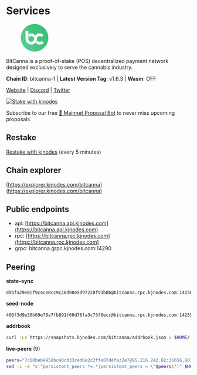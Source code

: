 # Services

<figure><img src="https://raw.githubusercontent.com/kj89/cosmos-images/main/logos/bitcanna.png" alt=""><figcaption></figcaption></figure>

BitCanna is a proof-of-stake (POS) decentralized payment network designed exclusively to serve the cannabis industry. 

**Chain ID**: bitcanna-1 | **Latest Version Tag**: v1.6.3 | **Wasm**: OFF

[Website](https://www.bitcanna.io) | [Discord](https://discord.gg/9AVrzaVQvs) | [Twitter](https://twitter.com/BitCannaGlobal)

[![Stake with kjnodes](https://i.ibb.co/cr44Q8j/button-stake-with-kjnodes.png)](https://restake.app/bitcanna/bcnavaloper1aym6s8eza7kjvnxuwxufrzccz6vqvgnsc47cc7)

Subscribe to our free [🤖 Mainnet Proposal Bot](https://t.me/kjnodes_proposal_bot) to never miss upcoming proposals

## Restake

[Restake with kjnodes](https://restake.app/bitcanna/bcnavaloper1aym6s8eza7kjvnxuwxufrzccz6vqvgnsc47cc7) (every 5 minutes)
## Chain explorer
[https://explorer.kjnodes.com/bitcanna](https://explorer.kjnodes.com/bitcanna)

## Public endpoints

* api: [https://bitcanna.api.kjnodes.com](https://bitcanna.api.kjnodes.com)
* rpc: [https://bitcanna.rpc.kjnodes.com](https://bitcanna.rpc.kjnodes.com)
* grpc: bitcanna.grpc.kjnodes.com:14290

## Peering

**state-sync**

```text
d9bfa29e0cf9c4ce0cc9c26d98e5d97228f93b0b@bitcanna.rpc.kjnodes.com:14256
```

**seed-node**

```text
400f3d9e30b69e78a7fb891f60d76fa3c73f0ecc@bitcanna.rpc.kjnodes.com:14259
```

**addrbook**
```bash
curl -Ls https://snapshots.kjnodes.com/bitcanna/addrbook.json > $HOME/.bcna/config/addrbook.json
```

**live-peers** (9)
```bash
peers="7c00beb4956bc40cd33ced6e2c2ffe07d4fa32e7@95.216.242.82:36656,803fc66e3bd7b724921ef9c40636067f36e880c6@65.108.199.222:32656,dd4d3c0de38aa0575436c34c237b33bc0dda3ef2@142.132.158.93:13056,b587bf827b5f680c417601b536ffbd505c88bb07@193.70.45.106:13056,104d7ec9d84c8da66b97d50669b8ba58f1b60470@62.171.180.31:26656,d9bfa29e0cf9c4ce0cc9c26d98e5d97228f93b0b@65.109.88.38:42656,d27dc1222e9ab0d90e49490ee315797afa14a03f@65.108.99.254:27656,d2247f7b919f0781c90ee61958d7044665a22d38@169.155.169.55:26656,3b893f134e9af03e94c5185006bf056f4ec25250@135.148.169.198:13056"
sed -i -e "s|^persistent_peers *=.*|persistent_peers = \"$peers\"|" $HOME/.bcna/config/config.toml
```
